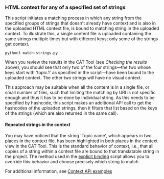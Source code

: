 ### HTML context for any of a specified set of strings

This script initiates a matching process in which any string from the specified groups of strings that doesn't already have context and is also in the uploaded HTML context file, is bound to matching string in the uploaded context. To illustrate this, a single content file is uploaded containing the same strings multiple times but with different keys; only some of the strings get context.

```
python3 match-strings.py
```

When you review the results in the CAT Tool (see *Checking the results* above), you should see that only two of the four strings—the two whose keys start with 'topic.1' as specified in the script—have been bound to the uploaded context. The other two strings will have no visual context.

This approach may be suitable when all the content is in a single file, or small number of files, such that limiting the matching by URI is not specific enough and thus it has to be done by individual string. As this needs to be specified by hashcode, this script makes an additional API call to get the hashcodes of the uploaded strings, then it filters that list based on the keys of the strings (which are also returned in the same call).

#### Repeated strings in the context
You may have noticed that the string 'Topic name', which appears in two places in the context file, has been highlighted in both places in the context view in the CAT Tool. This is the standard behavior of context, i.e., that all copies of a string within a context file are bound to that translatable string in the project. The method used in the [explicit binding](../html-explicit-binding) script allows you to override this behavior and choose precisely which string to match.

For additional information, see [Context API examples](../README.md)
